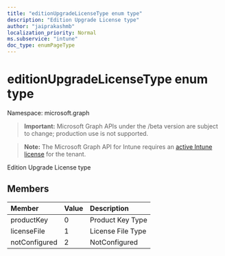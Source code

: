 ```yaml
---
title: "editionUpgradeLicenseType enum type"
description: "Edition Upgrade License type"
author: "jaiprakashmb"
localization_priority: Normal
ms.subservice: "intune"
doc_type: enumPageType
---
```


# editionUpgradeLicenseType enum type

Namespace: microsoft.graph

> **Important:** Microsoft Graph APIs under the /beta version are subject to change; production use is not supported.

> **Note:** The Microsoft Graph API for Intune requires an [active Intune license](https://go.microsoft.com/fwlink/?linkid=839381) for the tenant.

Edition Upgrade License type

## Members
|Member|Value|Description|
|:---|:---|:---|
|productKey|0|Product Key Type|
|licenseFile|1|License File Type|
|notConfigured|2|NotConfigured|